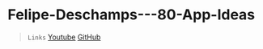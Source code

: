 # Felipe-Deschamps---80-App-Ideas

>`Links`
>[Youtube](https://www.youtube.com/watch?v=H4CCPaYLTWg)
>[GitHub](ttps://github.com/florinpop17/app-ideas)
